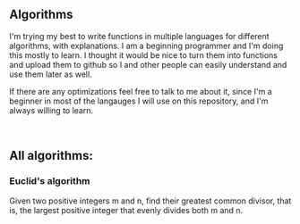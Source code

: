 ## Algorithms

I'm trying my best to write functions in multiple languages for different algorithms, with explanations. I am a beginning programmer and I'm doing this mostly to learn. I thought it would be nice to turn them into functions and upload them to github so I and other people can easily understand and use them later as well.

If there are any optimizations feel free to talk to me about it, since I'm a beginner in most of the langauges I will use on this repository, and I'm always willing to learn.

<br>

## All algorithms:

### Euclid's algorithm
Given two positive integers m and n, find their greatest common divisor, that is, the largest positive integer that evenly divides both m and n. 
